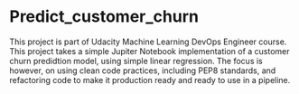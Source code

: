 # Predict_customer_churn

This project is part of Udacity Machine Learning DevOps Engineer course.
This project takes a simple Jupiter Notebook implementation of a customer churn predidtion model, using simple linear regression. The focus is however, on using clean code practices, including PEP8 standards, and refactoring code to make it production ready and ready to use in a pipeline.
